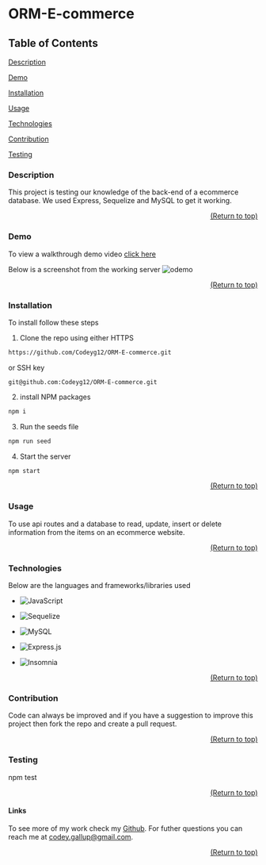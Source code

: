  <a name="readme-top"></a>

  # ORM-E-commerce

  ## Table of Contents
  [Description](#description)
  
  [Demo](#demo)

  [Installation](#installation)

  [Usage](#usage)

  [Technologies](#tech)

  [Contribution](#contribution)

  [Testing](#test)

  ### Description
  
  This project is testing our knowledge of the back-end of a ecommerce database. We used Express, Sequelize and MySQL to get it working. 

  <p align="right"><a href="#readme-top">(Return to top)</a></p>

  ### Demo

  To view a walkthrough demo video [click here](https://drive.google.com/file/d/1tDfVWBk5Ad54AIqF8rVydW3fVekvWF3I/view)

  Below is a screenshot from the working server
  ![odemo](https://user-images.githubusercontent.com/103782398/186040428-7752b9a3-bc54-46c0-9228-91220379ee32.png)


  <p align="right"><a href="#readme-top">(Return to top)</a></p>
  
  ### Installation

  To install follow these steps
   1. Clone the repo using either HTTPS 
   ```sh
   https://github.com/Codeyg12/ORM-E-commerce.git
   ```

 or SSH key

    git@github.com:Codeyg12/ORM-E-commerce.git

 2. install NPM packages
 ```sh
 npm i
 ```

 3. Run the seeds file 
 ```sh
 npm run seed
 ```

 4. Start the server
 ```sh
 npm start
 ```
  
  <p align="right"><a href="#readme-top">(Return to top)</a></p>

  ### Usage

  To use api routes and a database to read, update, insert or delete information from the items on an ecommerce website.

  <p align="right"><a href="#readme-top">(Return to top)</a></p>

  ### Technologies

  Below are the languages and frameworks/libraries used

  * ![JavaScript](https://img.shields.io/badge/javascript-%23323330.svg?style=for-the-badge&logo=javascript&logoColor=%23F7DF1E)

  * ![Sequelize](https://img.shields.io/badge/Sequelize-52B0E7?style=for-the-badge&logo=Sequelize&logoColor=white)

  * ![MySQL](https://img.shields.io/badge/mysql-%2300f.svg?style=for-the-badge&logo=mysql&logoColor=white)

  * ![Express.js](https://img.shields.io/badge/express.js-%23404d59.svg?style=for-the-badge&logo=express&logoColor=%2361DAFB)

  * ![Insomnia](https://img.shields.io/badge/Insomnia-black?style=for-the-badge&logo=insomnia&logoColor=5849BE)

  <p align="right"><a href="#readme-top">(Return to top)</a></p>

  ### Contribution

  Code can always be improved and if you have a suggestion to improve this project then fork the repo and create a pull request.

  <p align="right"><a href="#readme-top">(Return to top)</a></p>

  ### Testing

  npm test

  <p align="right"><a href="#readme-top">(Return to top)</a></p>

  #### Links

  To see more of my work check my [Github](https://github.com/Codeyg12). For futher questions you can reach me at codey.gallup@gmail.com.
  
  <p align="right"><a href="#readme-top">(Return to top)</a></p>
